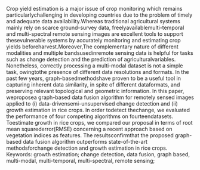 
Crop yield estimation is a major issue of crop monitoring which remains particularlychallenging in developing countries due to the problem of timely and adequate data availability.Whereas traditional agricultural systems mainly rely on scarce ground-survey data, freelyavailablemulti-temporal and multi-spectral remote sensing images are excellent tools to support thesevulnerable systems by accurately monitoring and estimating crop yields beforeharvest.Moreover,The complementary nature of different modalities and multiple bandsusedinremote sensing data is helpful for tasks such as change detection and the prediction of agriculturalvariables. Nonetheless, correctly processing a multi-modal dataset is not a simple task, owingtothe presence of different data resolutions and formats. In the past few years, graph-basedmethodshave proven to be a useful tool in capturing inherent data similarity, in spite of different dataformats, and preserving relevant topological and geometric information. In this paper, weproposea graph-based data fusion algorithm for remotely sensed images applied to (i) data-drivensemi-unsupervised change detection and (ii) growth estimation in rice crops. In order todetect thechange, we evaluated the performance of four competing algorithms on fourteendatasets. Toestimate growth in rice crops, we compared our proposal in terms of root mean squarederror(RMSE) concerning a recent approach based on vegetation indices as features. The resultsconfirmthat the proposed graph-based data fusion algorithm outperforms state-of-the-art methodsforchange detection and growth estimation in rice crops. Keywords:
growth estimation; change detection, data fusion, graph based, multi-modal, multi-temporal, multi-spectral, remote sensing;
